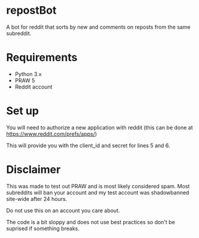 # repostBot
A bot for reddit that sorts by new and comments on reposts from the same subreddit.

# Requirements
- Python 3.x
- PRAW 5
- Reddit account

# Set up
You will need to authorize a new application with reddit (this can be done at https://www.reddit.com/prefs/apps/)

This will provide you with the client_id and secret for lines 5 and 6.

# Disclaimer
This was made to test out PRAW and is most likely considered spam. Most subreddits will ban your account and my test account was shadowbanned site-wide after 24 hours.

Do not use this on an account you care about.

The code is a bit sloppy and does not use best practices so don't be suprised if something breaks.
